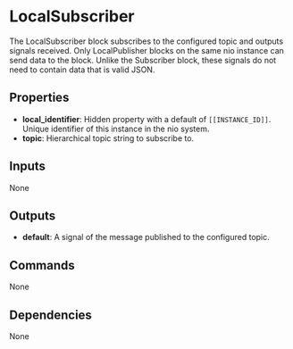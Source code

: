 LocalSubscriber
===============
The LocalSubscriber block subscribes to the configured topic and outputs signals received. Only LocalPublisher blocks on the same nio instance can send data to the block. Unlike the Subscriber block, these signals do not need to contain data that is valid JSON.

Properties
----------
- **local_identifier**: Hidden property with a default of `[[INSTANCE_ID]]`. Unique identifier of this instance in the nio system.
- **topic**: Hierarchical topic string to subscribe to.

Inputs
------
None

Outputs
-------
- **default**: A signal of the message published to the configured topic.

Commands
--------
None

Dependencies
------------
None